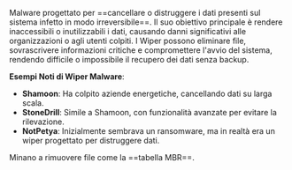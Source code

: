 Malware progettato per ==cancellare o distruggere i dati presenti sul sistema infetto in modo irreversibile==. Il suo obiettivo principale è rendere inaccessibili o inutilizzabili i dati, causando danni significativi alle organizzazioni o agli utenti colpiti. I Wiper possono eliminare file, sovrascrivere informazioni critiche e compromettere l'avvio del sistema, rendendo difficile o impossibile il recupero dei dati senza backup.

**Esempi Noti di Wiper Malware**:
- **Shamoon**: Ha colpito aziende energetiche, cancellando dati su larga scala.
- **StoneDrill**: Simile a Shamoon, con funzionalità avanzate per evitare la rilevazione.
- **NotPetya**: Inizialmente sembrava un ransomware, ma in realtà era un wiper progettato per distruggere dati.

Minano a rimuovere file come la ==tabella MBR==.